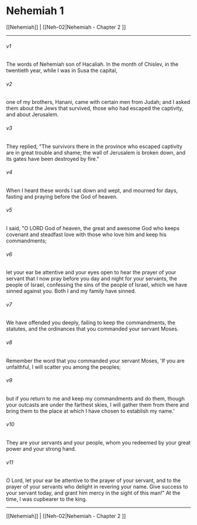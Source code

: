 # Nehemiah 1

[[Nehemiah]] | [[Neh-02|Nehemiah - Chapter 2 ]]
***

###### v1
The words of Nehemiah son of Hacaliah. In the month of Chislev, in the twentieth year, while I was in Susa the capital,
###### v2
one of my brothers, Hanani, came with certain men from Judah; and I asked them about the Jews that survived, those who had escaped the captivity, and about Jerusalem.
###### v3
They replied, "The survivors there in the province who escaped captivity are in great trouble and shame; the wall of Jerusalem is broken down, and its gates have been destroyed by fire."
###### v4
When I heard these words I sat down and wept, and mourned for days, fasting and praying before the God of heaven.
###### v5
I said, "O LORD God of heaven, the great and awesome God who keeps covenant and steadfast love with those who love him and keep his commandments;
###### v6
let your ear be attentive and your eyes open to hear the prayer of your servant that I now pray before you day and night for your servants, the people of Israel, confessing the sins of the people of Israel, which we have sinned against you. Both I and my family have sinned.
###### v7
We have offended you deeply, failing to keep the commandments, the statutes, and the ordinances that you commanded your servant Moses.
###### v8
Remember the word that you commanded your servant Moses, 'If you are unfaithful, I will scatter you among the peoples;
###### v9
but if you return to me and keep my commandments and do them, though your outcasts are under the farthest skies, I will gather them from there and bring them to the place at which I have chosen to establish my name.'
###### v10
They are your servants and your people, whom you redeemed by your great power and your strong hand.
###### v11
O Lord, let your ear be attentive to the prayer of your servant, and to the prayer of your servants who delight in revering your name. Give success to your servant today, and grant him mercy in the sight of this man!" At the time, I was cupbearer to the king.

***

[[Nehemiah]] | [[Neh-02|Nehemiah - Chapter 2 ]]
